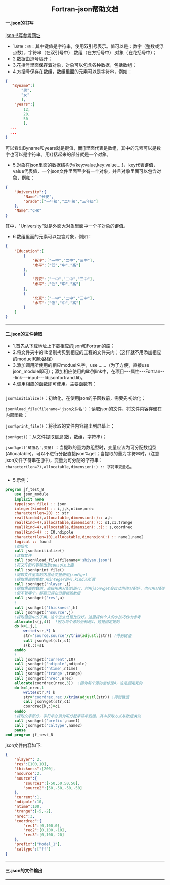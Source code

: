 <h2 align=center> Fortran-json帮助文档 </h2>

#### 一.json的书写 ####

[json书写参考网址](https://www.cnblogs.com/tech-bird/p/3588430.html)

- 1.`键值：值`：其中键值是字符串，使用双引号表示。值可以是：数字（整数或浮点数），字符串（在双引号中）,数组（在方括号中）,对象（在花括号中）；
- 2.数据由逗号隔开；
- 3.花括号里面保存着对象，对象可以包含各种数据，包括数组；
- 4.方括号保存在数组，数组里面的元素可以是字符串，例如：

```json
{
   "Byname":[
       "男",
       "女"
       ],
    "years":[
        12,
        20,
        50
        ],
  ...
  ...
}
```

可以看出Byname和years就是键值，而[]里面代表是数组，其中的元素可以是数字也可以是字符串。用{}括起来的部分就是一个对象。

- 5.对象在json里面的数据结构为{key:value,key:value....}，key代表键值，value代表值，一个json文件里面至少有一个对象，并且对象里面可以包含对象，例如：

```json
{
    "University":{
        "Name":"长安",
        "Grade":["一年级","二年级","三年级"]
    },
    "Name":"CHK"
}
```

其中，"University"就是外面大对象里面中一个子对象的键值。

- 6.数组里面的元素可以包含对象，例如：

```json
{
    "Education":[
        {
            "长沙":["一中","二中","三中"],
            "水平":["低","中","高"]
        },
        {
            "西安":["一中","二中","三中"],
            "水平":["低","中","高"]
        },
        {
            "北京":["一中","二中","三中"],
            "水平":["低","中","高"]
        }
    ]
}
```

----

#### 二.json的文件读取 ####

- 1.首先从[下载地址](https://github.com/jacobwilliams/json-fortran/releases)上下载相应的json和Fortran的库；
- 2.将文件夹中的lib复制拷贝到相应的工程的文件夹内；（这样就不用添加相应的moduel和lib路径）
- 3.添加调用所使用的相应moduel名字，use ......（为了方便，直接use json_module即可）；添加相应使用的lib到link中，在项目---属性---Fortran---link---input---libjsonfortrand.lib。
- 4.调用相应的函数即可使用。主要函数有：

#####
`json%initialize()`：初始化，在使用json的子函数前，需要先初始化；

`json%load_file(filename='json文件名')`：读取json的文件，将文件内容存储在内部函数；

`json%print_file()`：将读取的文件内容输出到屏幕上；

`json%get()`：从文件提取信息(数，数组，字符串)；

`json%get('键值名',变量)` ：当提取的量为数组型时，变量应该为可分配数组型(Allocatable)，可以不进行分配直接json%get；当提取的量为字符串时，(注意json文件字符串在[]中)，变量为可分配的字符串：`character(len=?),allocatable,dimension(:) :: 字符串变量名`。
#####

- 5.示例：

```fortran
program jf_test_8
    use json_module
    implicit none
    type(json_file) :: json
    integer(kind=4) :: i,j,k,ntime,nrec
    character(len=20) :: str
    real(kind=4),allocatable,dimension(:):: a,h
    real(kind=4),allocatable,dimension(:):: s1,c1,trange
    real(kind=4),allocatable,dimension(:,:):: s,coordrec
    real(kind=4) :: I0,ndipole
    character(len=10),allocatable,dimension(:) :: name1,name2
    logical :: found
    !初始化
    call json%initialize()
    !读取文件
    call json%load_file(filename='shiyan.json')
    !将文件的内容输出到console上面
    call json%print_file()
    !提取文件里面的内容给变量使用json%get
    !提取里面的整数,用integer即可,kind无所谓
    call json%get('nlayer',i)
    !提取里面的数组，直接用未分配的即可，利用json%get会自动为你分配好，也可用分配的
    !但不管哪个，都要记得在仍要销毁数组
    call json%get('res',a)
    !
    call json%get('thickness',h)
    call json%get('nsource',j)
    !提取键值中的子集，这个怎么处理比较好，这里提供个人的小技巧作为参考
    allocate(s(j,4))  !因为每个源的坐标是4，这是固定死的
    do k=1,j,1
        write(str,*) k
        str='source.source'//trim(adjustl(str)) !得到键值
        call json%get(str,s1)
        s(k,:)=s1
    enddo
    !
    call json%get('current',I0)
    call json%get('ndipole',ndipole)
    call json%get('ntime',ntime)
    call json%get('trange',trange)
    call json%get('nrec',nrec)
    allocate(coordrec(nrec,3))  !因为每个源的坐标是4，这是固定死的
    do k=1,nrec,1
        write(str,*) k
        str='coordrec.rec'//trim(adjustl(str)) !得到键值
        call json%get(str,c1)
        coordrec(k,:)=c1
    enddo
    !提取文字部分，字符串必须为可分配字符串数组，其中获取方式与数组类似
    call json%get('prefix',name1)
    call json%get('caltype',name2)
    pause
end program jf_test_8
```

json文件内容如下:

```json
{
    "nlayer": 2,
    "res":[100,10],
    "thickness":[200],
    "nsource":2,
    "source":{
        "source1":[-50,50,50,50],
        "source2":[50,-50,-50,-50]
    },
    "current":1,
    "ndipole":10,
    "ntime":100,
    "trange":[-5,-2],
    "nrec":3,
    "coordrec":{
        "rec1":[0,100,0],
        "rec2":[0,100,-10],
        "rec3":[0,100,-20]
    },
    "prefix":["Model_1"],
    "caltype":["ff"]
}
```

----

#### 三.json的文件输出 ####

----

[^1]:正在学习完善中......